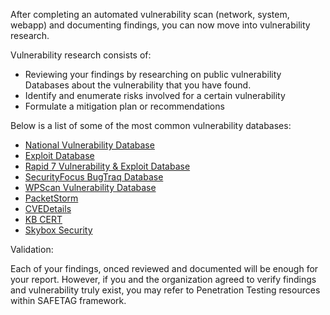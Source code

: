 
After completing an automated vulnerability scan (network, system, webapp) and documenting findings, you can now move into vulnerability research. 

Vulnerability research consists of:   

  * Reviewing your findings by researching on public vulnerability Databases about the vulnerability that you have found.
  * Identify and enumerate risks involved for a certain vulnerability
  * Formulate a mitigation plan or recommendations

Below is a list of some of the most common vulnerability databases: 

   - [National Vulnerability Database](https://nvd.nist.gov)
   - [Exploit Database](https://www.exploit-db.com)
   - [Rapid 7 Vulnerability & Exploit Database](https://www.rapid7.com/db)
   - [SecurityFocus BugTraq Database](https://www.securityfocus.com/bid)  
   - [WPScan Vulnerability Database](https://wpvulndb.com)
   - [PacketStorm](https://packetstormsecurity.com)
   - [CVEDetails](https://www.cvedetails.com)
   - [KB CERT](http://www.kb.cert.org/vuls)
   - [Skybox Security](https://www.vulnerabilitycenter.com/#search)


Validation:

Each of your findings, onced reviewed and documented will be enough for your report. However, if you and the organization agreed to verify findings and vulnerability truly exist, you may refer to Penetration Testing resources within SAFETAG framework.



